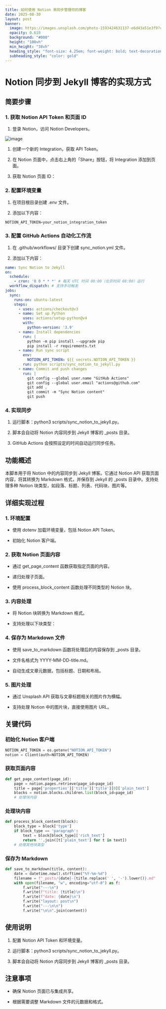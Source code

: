 ```yaml
---
title: 如何使用 Notion 来同步管理你的博客
date: 2025-08-30
layout: post
banner:
  image: https://images.unsplash.com/photo-1593424631137-e6d43a51e3f9?crop=entropy&cs=tinysrgb&fit=max&fm=jpg&ixid=M3w2OTIwMzJ8MHwxfHJhbmRvbXx8fHx8fHx8fDE3NTY1MTc3NzJ8&ixlib=rb-4.1.0&q=80&w=1080
  opacity: 0.618
  background: "#000"
  height: "100vh"
  min_height: "38vh"
  heading_style: "font-size: 4.25em; font-weight: bold; text-decoration: underline"
  subheading_style: "color: gold"
---
```


# Notion 同步到 Jekyll 博客的实现方式

## 简要步骤

### 1. 获取 Notion API Token 和页面 ID

1. 登录 Notion，访问 Notion Developers。

![image](https://prod-files-secure.s3.us-west-2.amazonaws.com/a7a0cc5a-89b9-4cda-8686-1fba0ca52f40/d19c1afe-dea5-4312-9333-786b0ba83054/image.png?X-Amz-Algorithm=AWS4-HMAC-SHA256&X-Amz-Content-Sha256=UNSIGNED-PAYLOAD&X-Amz-Credential=ASIAZI2LB466RHT73GIX%2F20250830%2Fus-west-2%2Fs3%2Faws4_request&X-Amz-Date=20250830T013611Z&X-Amz-Expires=3600&X-Amz-Security-Token=IQoJb3JpZ2luX2VjEHEaCXVzLXdlc3QtMiJHMEUCIDuc9WBBIwN4FIlfimYOSNfu37eRzttaEnvkG7b55MWTAiEA4BwiiZdlzwzgt2P48sNJRQ1bUDC5hH2JiiSMS0XTIcIqiAQIyv%2F%2F%2F%2F%2F%2F%2F%2F%2F%2FARAAGgw2Mzc0MjMxODM4MDUiDJd2Ve0SZb3eqVrU2yrcA38Adk%2BF8rHk5PRKIw8ajAaWCGLx5QFe2UQHYzwaHyl107hckugcNFlC%2Bn7MY8Vdry7K2YAxm5pOIcwXj0to1MDmE2Xm7qcII0VVAUIbllN0e5Y69dfc3Dut0XJV8KzHOxoyfHrPj6WC6LxtqcnhOyyvdnidL3cil6L2xVaxKFiogSzoVCnI3unvGShjnaBtSgFwSaJW0X1RWKmYfDTBmXZEktnQzN9FdCb43j0z34u%2FHvsUmnET%2FhDgmx0%2Btom%2FeFgzORYkfYNDwwI1yZCR38QwhTLqJXYAtBm0oCViD%2F%2FZAqaRlveOsuowoW%2FNDdssLeQ3rgXvXMzt6l%2Fz3Yqs7r%2BIk2w%2F%2FGT3qWijwqp7L95BMa5Rg28%2B%2BNoRJ0pPpZvRSAlVsaOo%2BbgjhGWv2%2BrvHyi83rufFagpGDgyTyitGYRMhuPt1aPDtXAKYEKOgnD2p4egGMcW%2BATvHZbt3JvYyuu94Eow%2BedI8L7N1vx37Tqq3ut3RYBo%2BGa%2FTTqi7n%2FSQC3O4agedH9XiWbzOFSfPqKwzjKbFV26V8TM9%2BmVgZIR9ftSJX7ml1tvpRtl4UjNuWkP%2BdjJZnSqKiGFcOqKE9buuRAsvoYmm%2FCXSUsDLFONZ7U%2F21t%2BPV50U2W1MNehycUGOqUB3iZdY4HxOHczpExahqvpebKLXwDJ7FNLaCXr8j%2Bu0voaxvL4VFksevXiIIAKa2pYPd%2BJW1R3Ucch6sRuInHEv58YYK6jSjGTh4VTN13VMsrd6hC06A1kn%2BEmN5bOwxNKQ05TFrmFntag5u6vlsxLR%2FfY0ADeGXOLk%2FHL5OkuEBtcWjMqXD70Cqmf3hrh1Bb6BmCJBIYembpTFIKIBmACaytdpdY6&X-Amz-Signature=78292a8f2680447d879a72ebc03ce222cde599fdd5090caf68b64ea1edb435ca&X-Amz-SignedHeaders=host&x-amz-checksum-mode=ENABLED&x-id=GetObject)

1. 创建一个新的 Integration，获取 API Token。

1. 在 Notion 页面中，点击右上角的「Share」按钮，将 Integration 添加到页面。

1. 获取 Notion 页面 ID：


### 2. 配置环境变量

1. 在项目根目录创建 .env 文件。

1. 添加以下内容：

```javascript
NOTION_API_TOKEN=your_notion_integration_token
```

### 3. 配置 GitHub Actions 自动化工作流

1. 在 .github/workflows/ 目录下创建 sync_notion.yml 文件。

1. 添加以下内容：

```yaml
name: Sync Notion to Jekyll
on:
  schedule:
    - cron: '0 0 * * *' # 每天 UTC 时间 00:00（北京时间 08:00）运行
  workflow_dispatch: # 支持手动触发
jobs:
  sync:
    runs-on: ubuntu-latest
    steps:
      - uses: actions/checkout@v3
      - name: Set up Python
        uses: actions/setup-python@v4
        with:
          python-version: '3.9'
      - name: Install dependencies
        run: |
          python -m pip install --upgrade pip
          pip install -r requirements.txt
      - name: Run sync script
        env:
          NOTION_API_TOKEN: ${{ secrets.NOTION_API_TOKEN }}
        run: python scripts/sync_notion_to_jekyll.py
      - name: Commit and push changes
        run: |
          git config --global user.name "GitHub Actions"
          git config --global user.email "actions@github.com"
          git add .
          git commit -m "Sync Notion content"
          git push
```

### 4. 实现同步

1. 运行脚本：python3 scripts/sync_notion_to_jekyll.py。

1. 脚本会自动将 Notion 内容同步到 Jekyll 博客的 _posts 目录。

1. GitHub Actions 会按照设定的时间自动运行同步任务。

## 功能概述

本脚本用于将 Notion 中的内容同步到 Jekyll 博客。它通过 Notion API 获取页面内容，将其转换为 Markdown 格式，并保存到 Jekyll 的 _posts 目录中。支持处理多种 Notion 块类型，如段落、标题、列表、代码块、图片等。

## 详细实现过程

### 1. 环境配置

- 使用 dotenv 加载环境变量，包括 Notion API Token。

- 初始化 Notion 客户端。

### 2. 获取 Notion 页面内容

- 通过 get_page_content 函数获取指定页面的内容。

- 递归处理子页面。

- 使用 process_block_content 函数处理不同类型的 Notion 块。

### 3. 内容处理

- 将 Notion 块转换为 Markdown 格式。

- 支持处理以下块类型：


### 4. 保存为 Markdown 文件

- 使用 save_to_markdown 函数将处理后的内容保存到 _posts 目录。

- 文件名格式为 YYYY-MM-DD-title.md。

- 自动生成文章元数据，包括标题、日期和布局。

### 5. 图片处理

- 通过 Unsplash API 获取与文章标题相关的图片作为横幅。

- 支持处理 Notion 中的图片块，直接使用图片 URL。

## 关键代码

### 初始化 Notion 客户端

```python
NOTION_API_TOKEN = os.getenv("NOTION_API_TOKEN")
notion = Client(auth=NOTION_API_TOKEN)
```

### 获取页面内容

```python
def get_page_content(page_id):
    page = notion.pages.retrieve(page_id=page_id)
    title = page['properties']['title']['title'][0]['plain_text']
    blocks = notion.blocks.children.list(block_id=page_id)
    # 处理块内容
```

### 处理块内容

```python
def process_block_content(block):
    block_type = block['type']
    if block_type == 'paragraph':
        text = block[block_type]['rich_text']
        return ''.join([t['plain_text'] for t in text])
    # 处理其他块类型
```

### 保存为 Markdown

```python
def save_to_markdown(title, content):
    date = datetime.now().strftime("%Y-%m-%d")
    filename = f"_posts/{date}-{title.replace(' ', '-').lower()}.md"
    with open(filename, "w", encoding="utf-8") as f:
        f.write("---\n")
        f.write(f"title: {title}\n")
        f.write(f"date: {date}\n")
        f.write("layout: post\n")
        f.write("---\n\n")
        f.write("\n\n".join(content))
```

## 使用说明

1. 配置 Notion API Token 和环境变量。

1. 运行脚本：python3 scripts/sync_notion_to_jekyll.py。

1. 脚本会自动将 Notion 内容同步到 Jekyll 博客的 _posts 目录。

## 注意事项

- 确保 Notion 页面已与集成共享。

- 根据需要调整 Markdown 文件的元数据和格式。
